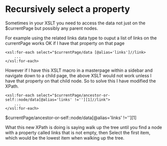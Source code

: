 # Recursively select a property

Sometimes in your XSLT you need to access the data not just on the $currentPage but possibly any parent nodes.

For example using the related links data type to ouput a list of links on the currentPage works OK if I have that property on that page

	<xsl:for-each select="$currentPage/data [@alias='links']//link>
		...
	</xsl:for-each>
	
However if I have this XSLT macro in a masterpage within a sidebar and navigate down to a child page, the above XSLT would not work unless I have that property on that child node. So to solve this I have modified the XPath.

	<xsl:for-each select="$currentPage/ancestor-or-self::node/data[@alias='links' !=''][1]//link">
		...
	</xsl:for-each>
	
$currentPage/ancestor-or-self::node/data[@alias='links' !=''][1]

What this new XPath is doing is saying walk up the tree until you find a node with a property called links that is not empty, then Select the first item, which would be the lowest item when walking up the tree.